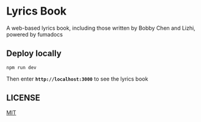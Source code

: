 # Lyrics Book

A web-based lyrics book, including those written by Bobby Chen and Lizhi, powered by fumadocs

## Deploy locally

```
npm run dev
```

Then enter **`http://localhost:3000`** to see the lyrics book

## LICENSE

[MIT](./LICENSE)
